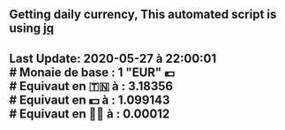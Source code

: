## Getting daily currency, This automated script is using [jq](https://stedolan.github.io/jq/)
## Last Update:  2020-05-27 à 22:00:01 </br># Monaie de base : 1 "EUR" 💶 </br> # Equivaut en 🇹🇳 à :  3.18356 </br> # Equivaut en 💵 à : 1.099143</br> # Equivaut en 🐱‍💻 à :  0.00012
